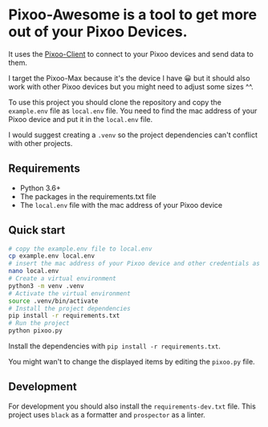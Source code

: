 Pixoo-Awesome is a tool to get more out of your Pixoo Devices.
===============================================================

It uses the [Pixoo-Client](https://github.com/virtualabs/pixoo-client) to connect to your Pixoo devices and send data to them.

I target the Pixoo-Max because it's the device I have 😀 but it should also work with other Pixoo devices but you might need to adjust some sizes ^^.

To use this project you should clone the repository and copy the `example.env` file as `local.env` file.
You need to find the mac address of your Pixoo device and put it in the `local.env` file.

I would suggest creating a `.venv` so the project dependencies can't conflict with other projects.

## Requirements
- Python 3.6+
- The packages in the requirements.txt file
- The `local.env` file with the mac address of your Pixoo device

## Quick start
```bash
# copy the example.env file to local.env
cp example.env local.env
# insert the mac address of your Pixoo device and other credentials as needed
nano local.env
# Create a virtual environment
python3 -m venv .venv
# Activate the virtual environment
source .venv/bin/activate
# Install the project dependencies
pip install -r requirements.txt
# Run the project
python pixoo.py
```

Install the dependencies with `pip install -r requirements.txt`.

You might wan't to change the displayed items by editing the `pixoo.py` file.


## Development
For development you should also install the `requirements-dev.txt` file.
This project uses `black` as a formatter and `prospector` as a linter.
